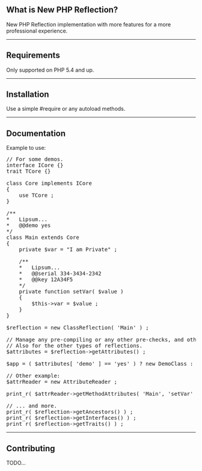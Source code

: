 What is New PHP Reflection?
-------------------------------

New PHP Reflection implementation with more features for a more professional experience.

------------
Requirements
------------

Only supported on PHP 5.4 and up.

------------
Installation
------------

Use a simple #require or any autoload methods.

-------------
Documentation
-------------

Example to use:
<pre>
// For some demos.
interface ICore {}
trait TCore {}

class Core implements ICore
{
	use TCore ;
}

/**
*	Lipsum...
*	@@demo yes
*/
class Main extends Core
{
	private $var = "I am Private" ;

	/**
	*	Lipsum...
	*	@@serial 334-3434-2342
	*	@@key 12A34F5
	*/
	private function setVar( $value )
	{
		$this->var = $value ;
	}
}

$reflection = new ClassReflection( 'Main' ) ;

// Manage any pre-compiling or any other pre-checks, and others.
// Also for the other types of reflections.
$attributes = $reflection->getAttributes() ;

$app = ( $attributes[ 'demo' ] == 'yes' ) ? new DemoClass : new ProClass ;

// Other example:
$attrReader = new AttributeReader ;

print_r( $attrReader->getMethodAttributes( 'Main', 'setVar' ) ) ;

// ... and more.
print_r( $reflection->getAncestors() ) ;
print_r( $reflection->getInterfaces() ) ;
print_r( $reflection->getTraits() ) ;
</pre>
------------
Contributing
------------

TODO...
